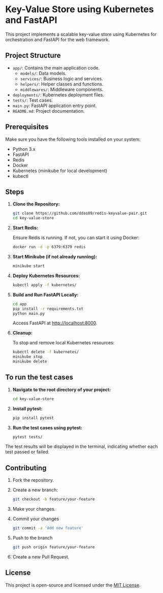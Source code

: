 # Key-Value Store using Kubernetes and FastAPI

This project implements a scalable key-value store using Kubernetes for orchestration and FastAPI for the web framework.

## Project Structure

- `app/`: Contains the main application code.
  - `models/`: Data models.
  - `services/`: Business logic and services.
  - `helpers/`: Helper classes and functions.
  - `middlewares/`: Middleware components.
- `deployments/`: Kubernetes deployment files.
- `tests/`: Test cases.
- `main.py`: FastAPI application entry point.
- `README.md`: Project documentation.

## Prerequisites

Make sure you have the following tools installed on your system:
- Python 3.x
- FastAPI
- Redis
- Docker
- Kubernetes (minikube for local development)
- kubectl

## Steps

1. **Clone the Repository:**

    ```bash
    git clone https://github.com/ddas09/redis-keyvalue-pair.git
    cd key-value-store
    ```

2. **Start Redis:**

    Ensure Redis is running. If not, you can start it using Docker:

    ```bash
    docker run -d -p 6379:6379 redis
    ```

3. **Start Minikube (if not already running):**

    ```bash
    minikube start
    ```

4. **Deploy Kubernetes Resources:**

    ```bash
    kubectl apply -f kubernetes/
    ```

5. **Build and Run FastAPI Locally:**

    ```bash
    cd app
    pip install -r requirements.txt
    python main.py
    ```

    Access FastAPI at [http://localhost:8000](http://localhost:8000).

6. **Cleanup:**

    To stop and remove local Kubernetes resources:

    ```bash
    kubectl delete -f kubernetes/
    minikube stop
    minikube delete
    ```

## To run the test cases

1. **Navigate to the root directory of your project:**

    ```bash
    cd key-value-store
    ```

2. **Install pytest:**

    ```bash
    pip install pytest
    ```

3. **Run the test cases using pytest:**

    ```bash
    pytest tests/
    ```

The test results will be displayed in the terminal, indicating whether each test passed or failed.

## Contributing

1. Fork the repository.

2. Create a new branch:
   ```bash
   git checkout -b feature/your-feature
   ```
3. Make your changes.
4. Commit your changes 
   ```bash
   git commit -a 'Add new feature'
   ```
5. Push to the branch 
   ```bash
   git push origin feature/your-feature
   ```
6. Create a new Pull Request.

## License
This project is open-source and licensed under the [MIT License](https://opensource.org/license/mit).
